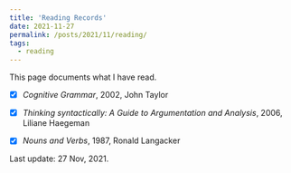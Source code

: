 ```yaml
---
title: 'Reading Records'
date: 2021-11-27
permalink: /posts/2021/11/reading/
tags:
  - reading
---
```


This page documents what I have read.

- [x] *Cognitive Grammar*, 2002, John Taylor
- [x] *Thinking syntactically: A Guide to Argumentation and Analysis*, 2006, Liliane Haegeman
- [x] *Nouns and Verbs*, 1987, Ronald Langacker


Last update: 27 Nov, 2021.
